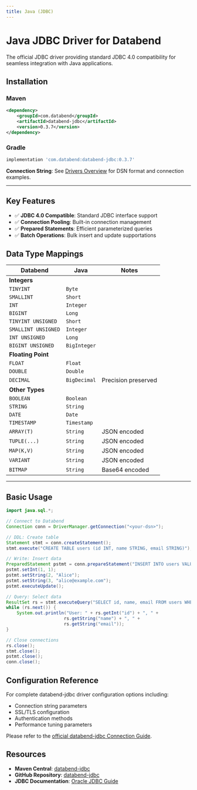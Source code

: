 ```yaml
---
title: Java (JDBC)
---
```


# Java JDBC Driver for Databend

The official JDBC driver providing standard JDBC 4.0 compatibility for seamless integration with Java applications.

## Installation

### Maven

```xml
<dependency>
    <groupId>com.databend</groupId>
    <artifactId>databend-jdbc</artifactId>
    <version>0.3.7</version>
</dependency>
```

### Gradle

```gradle
implementation 'com.databend:databend-jdbc:0.3.7'
```

**Connection String**: See [Drivers Overview](./index.md#connection-string-dsn) for DSN format and connection examples.

---

## Key Features

- ✅ **JDBC 4.0 Compatible**: Standard JDBC interface support
- ✅ **Connection Pooling**: Built-in connection management
- ✅ **Prepared Statements**: Efficient parameterized queries
- ✅ **Batch Operations**: Bulk insert and update supportations

## Data Type Mappings

| Databend | Java | Notes |
|----------|------|---------|
| **Integers** | | |
| `TINYINT` | `Byte` | |
| `SMALLINT` | `Short` | |
| `INT` | `Integer` | |
| `BIGINT` | `Long` | |
| `TINYINT UNSIGNED` | `Short` | |
| `SMALLINT UNSIGNED` | `Integer` | |
| `INT UNSIGNED` | `Long` | |
| `BIGINT UNSIGNED` | `BigInteger` | |
| **Floating Point** | | |
| `FLOAT` | `Float` | |
| `DOUBLE` | `Double` | |
| `DECIMAL` | `BigDecimal` | Precision preserved |
| **Other Types** | | |
| `BOOLEAN` | `Boolean` | |
| `STRING` | `String` | |
| `DATE` | `Date` | |
| `TIMESTAMP` | `Timestamp` | |
| `ARRAY(T)` | `String` | JSON encoded |
| `TUPLE(...)` | `String` | JSON encoded |
| `MAP(K,V)` | `String` | JSON encoded |
| `VARIANT` | `String` | JSON encoded |
| `BITMAP` | `String` | Base64 encoded |

---

## Basic Usage

```java
import java.sql.*;

// Connect to Databend
Connection conn = DriverManager.getConnection("<your-dsn>");

// DDL: Create table
Statement stmt = conn.createStatement();
stmt.execute("CREATE TABLE users (id INT, name STRING, email STRING)");

// Write: Insert data
PreparedStatement pstmt = conn.prepareStatement("INSERT INTO users VALUES (?, ?, ?)");
pstmt.setInt(1, 1);
pstmt.setString(2, "Alice");
pstmt.setString(3, "alice@example.com");
pstmt.executeUpdate();

// Query: Select data
ResultSet rs = stmt.executeQuery("SELECT id, name, email FROM users WHERE id = 1");
while (rs.next()) {
    System.out.println("User: " + rs.getInt("id") + ", " + 
                      rs.getString("name") + ", " + 
                      rs.getString("email"));
}

// Close connections
rs.close();
stmt.close();
pstmt.close();
conn.close();
```

## Configuration Reference

For complete databend-jdbc driver configuration options including:
- Connection string parameters
- SSL/TLS configuration
- Authentication methods
- Performance tuning parameters

Please refer to the [official databend-jdbc Connection Guide](https://github.com/databendlabs/databend-jdbc/blob/main/docs/Connection.md).

## Resources

- **Maven Central**: [databend-jdbc](https://repo1.maven.org/maven2/com/databend/databend-jdbc/)
- **GitHub Repository**: [databend-jdbc](https://github.com/databendlabs/databend-jdbc)
- **JDBC Documentation**: [Oracle JDBC Guide](https://docs.oracle.com/javase/tutorial/jdbc/)


